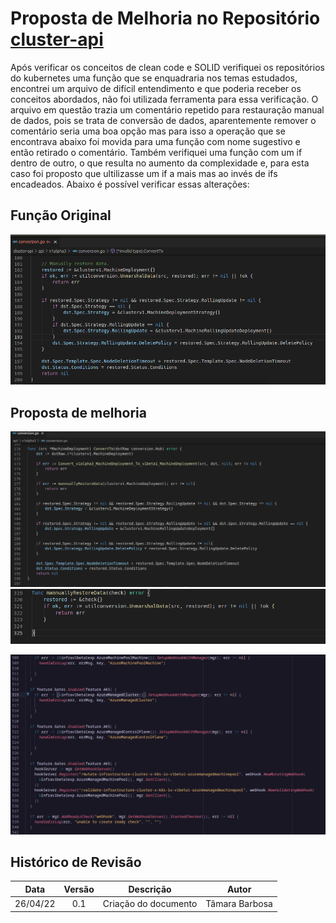 # Proposta de Melhoria no Repositório [cluster-api](https://github.com/tamarabarbosa/cluster-api)

 Após verificar os conceitos de clean code e SOLID verifiquei os repositórios do kubernetes uma função que se enquadraria nos temas estudados, encontrei um arquivo de difícil entendimento e que poderia receber os conceitos abordados, não foi utilizada ferramenta para essa verificação. O arquivo em questão trazia um comentário repetido para restauração manual de dados, pois se trata de conversão de dados, aparentemente remover o comentário seria uma boa opção mas para isso a operação que se encontrava abaixo foi movida para uma função com nome sugestivo e então retirado o comentário. Também verifiquei uma função com um if dentro de outro, o que resulta no aumento da complexidade e, para esta caso foi proposto que ultilizasse um if a mais mas ao invés de ifs encadeados. Abaixo é possível verificar essas alterações:

## Função Original

![Original Function](../../../assets/sprint5/tamara/print1.png)

## Proposta de melhoria

![Refactoring Proposal](../../../assets/sprint5/tamara/print2.png)
![Refactoring Proposal](../../../assets/sprint5/tamara/print3.png)

![Comparing](../../../assets/sprint5/thiago/print4.png)

## Histórico de Revisão
|Data|Versão|Descrição|Autor|
|:--:|:--:|:--:|:--:|
|26/04/22|0.1|Criação do documento|Tâmara Barbosa|